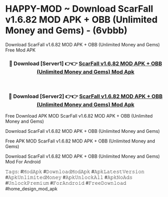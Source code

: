 # HAPPY-MOD ~ Download ScarFall v1.6.82 MOD APK + OBB (Unlimited Money and Gems) - (6vbbb)
Download ScarFall v1.6.82 MOD APK + OBB (Unlimited Money and Gems) Free Mod APK

<div align="center">
<h3>🔴 Download [Server1] 👉👉 <a href="https://apk-comot.site?title=ScarFall_v1.6.82_MOD_APK_+_OBB_(Unlimited_Money_and_Gems)">ScarFall v1.6.82 MOD APK + OBB (Unlimited Money and Gems) Mod Apk</a></h3><br>

<h3>🔴 Download [Server2] 👉👉 <a href="https://apk-comot.site?title=ScarFall_v1.6.82_MOD_APK_+_OBB_(Unlimited_Money_and_Gems)">ScarFall v1.6.82 MOD APK + OBB (Unlimited Money and Gems) Mod Apk</a></h3>
</div>


Free Download APK MOD ScarFall v1.6.82 MOD APK + OBB (Unlimited Money and Gems)

Download ScarFall v1.6.82 MOD APK + OBB (Unlimited Money and Gems) 

Free APK MOD ScarFall v1.6.82 MOD APK + OBB (Unlimited Money and Gems) 

Download ScarFall v1.6.82 MOD APK + OBB (Unlimited Money and Gems) Mod For Android

𝚃𝚊𝚐𝚜: #𝙼𝚘𝚍𝙰𝚙𝚔 #𝙳𝚘𝚠𝚗𝚕𝚘𝚊𝚍𝙼𝚘𝚍𝙰𝚙𝚔 #𝙰𝚙𝚔𝙻𝚊𝚝𝚎𝚜𝚝𝚅𝚎𝚛𝚜𝚒𝚘𝚗 #𝙰𝚙𝚔𝚄𝚗𝚕𝚒𝚖𝚒𝚝𝚎𝚍𝙼𝚘𝚗𝚎𝚢 #𝙰𝚙𝚔𝚄𝚗𝚕𝚘𝚌𝚔𝙰𝚕𝚕 #𝙰𝚙𝚔𝙽𝚘𝙰𝚍𝚜 #𝚄𝚗𝚕𝚘𝚌𝚔𝙿𝚛𝚎𝚖𝚒𝚞𝚖 #𝙵𝚘𝚛𝙰𝚗𝚍𝚛𝚘𝚒𝚍 #𝙵𝚛𝚎𝚎𝙳𝚘𝚠𝚗𝚕𝚘𝚊𝚍 #home_design_mod_apk